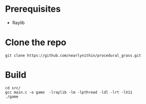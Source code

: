 # Prerequisites

- Raylib

# Clone the repo

```
git clone https://github.com/nearlynithin/procedural_grass.git
```

# Build

```
cd src/
gcc main.c -o game  -lraylib -lm -lpthread -ldl -lrt -lX11
./game

```
